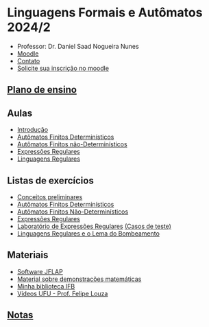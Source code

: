 
# Linguagens Formais e Autômatos 2024/2

- Professor: Dr. Daniel Saad Nogueira Nunes
- [Moodle](https://moodle.danielsaad.com)
- [Contato](https://danielsaad.com/contato)
- [Solicite sua inscrição no moodle](https://docs.google.com/forms/d/e/1FAIpQLSehAhukn6G4xkbARr1QQCcMjfbJ-Mt2Z_nTvcdkY9w4c5G9aw/viewform?usp=sf_link)

## [Plano de ensino](assets/planejamento/plano-de-ensino.pdf)

## Aulas

- [Introdução](assets/aulas/introducao.pdf)
- [Autômatos Finitos Determinísticos](assets/aulas/automatos-finitos-deterministicos.pdf)
- [Autômatos Finitos não-Determinísticos](assets/aulas/automatos-finitos-nao-deterministicos.pdf)
- [Expressões Regulares](assets/aulas/expressoes-regulares.pdf)
- [Linguagens Regulares](assets/aulas/linguagens-regulares.pdf)

## Listas de exercícios

- [Conceitos preliminares](assets/listas-de-exercicios/conceitos-preliminares.pdf)
- [Autômatos Finitos Determinísticos](assets/listas-de-exercicios/automatos-finitos-deterministicos.pdf)
- [Autômatos Finitos Não-Determinísticos](assets/listas-de-exercicios/automatos-finitos-nao-deterministicos.pdf)
- [Expressões Regulares](assets/listas-de-exercicios/expressoes-regulares.pdf)
- [Laboratório de Expressões Regulares](https://moj.naquadah.com.br/) [(Casos de teste)](assets/regex-io.tar.gz) 
- [Linguagens Regulares e o Lema do Bombeamento](assets/listas-de-exercicios/linguagens-regulares-e-o-lema-do-bombeamento.pdf)

## Materiais

- [Software JFLAP](https://www.jflap.org/jflaptmp/)
- [Material sobre demonstrações matemáticas](assets/aulas/proofs.pdf)
- [Minha biblioteca
  IFB](https://www.ifb.edu.br/espaco-do-estudante/noticias/29605-minha-biblioteca-possibilita-acesso-a-acervos-digitais-para-comunidade-do-ifb)
- [Vídeos UFU - Prof. Felipe Louza](https://www.youtube.com/watch?v=fM3YNiEoQds&list=PLuARAw3cqFRBLFB9VuGbwFyh_RehmBX1c)

## [Notas]()
